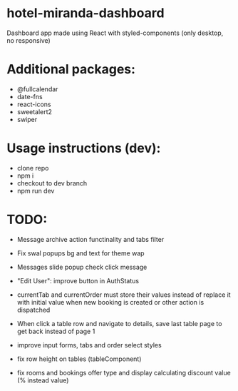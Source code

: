 # hotel-miranda-dashboard

Dashboard app made using React with styled-components (only desktop, no responsive)

# Additional packages:

- @fullcalendar
- date-fns
- react-icons
- sweetalert2
- swiper

# Usage instructions (dev):

- clone repo
- npm i
- checkout to dev branch
- npm run dev

# TODO:

- Message archive action functinality and tabs filter

- Fix swal popups bg and text for theme wap
- Messages slide popup check click message
- "Edit User": improve button in AuthStatus
- currentTab and currentOrder must store their values instead of replace it with initial value when new booking is created or other action is dispatched
- When click a table row and navigate to details, save last table page to get back instead of page 1
- improve input forms, tabs and order select styles
- fix row height on tables (tableComponent)
- fix rooms and bookings offer type and display calculating discount value (% instead value)